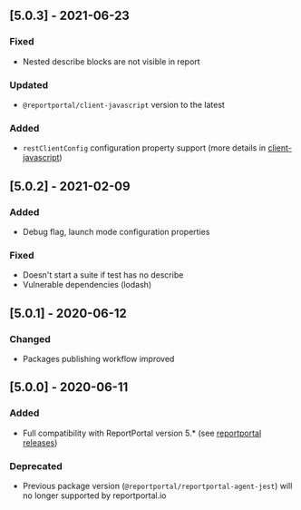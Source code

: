 
## [5.0.3] - 2021-06-23
### Fixed
- Nested describe blocks are not visible in report

### Updated
- `@reportportal/client-javascript` version to the latest

### Added
- `restClientConfig` configuration property support (more details in [client-javascript](https://github.com/reportportal/client-javascript))

## [5.0.2] - 2021-02-09
### Added
- Debug flag, launch mode configuration properties

### Fixed
- Doesn't start a suite if test has no describe
- Vulnerable dependencies (lodash)

## [5.0.1] - 2020-06-12
### Changed
- Packages publishing workflow improved

## [5.0.0] - 2020-06-11
### Added
- Full compatibility with ReportPortal version 5.* (see [reportportal releases](https://github.com/reportportal/reportportal/releases))

### Deprecated
- Previous package version (`@reportportal/reportportal-agent-jest`) will no longer supported by reportportal.io
